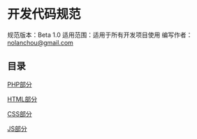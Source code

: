 开发代码规范
===================

规范版本：Beta 1.0 
适用范围：适用于所有开发项目使用 
编写作者：[nolanchou@gmail.com](mailto:nolanchou@gmail.com) 

目录
----------
[PHP部分](/blob/master/php.md)

[HTML部分](/blob/master/html.md)

[CSS部分](/blob/master/css.md)

[JS部分](/blob/master/js.md)